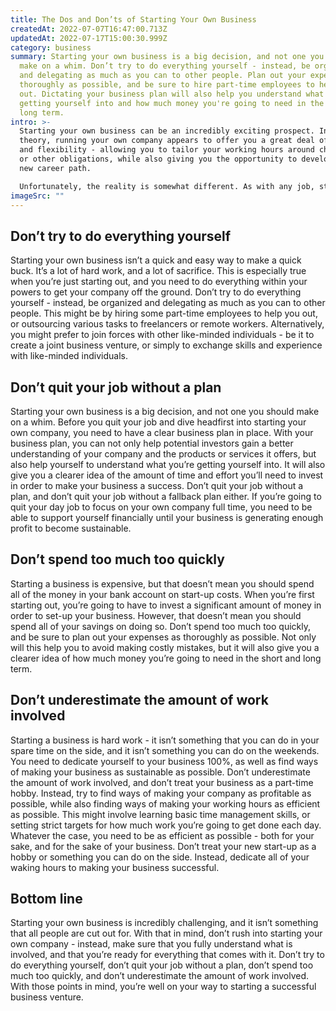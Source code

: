 ```yaml
---
title: The Dos and Don’ts of Starting Your Own Business
createdAt: 2022-07-07T16:47:00.713Z
updatedAt: 2022-07-17T15:00:30.999Z
category: business
summary: Starting your own business is a big decision, and not one you should
  make on a whim. Don’t try to do everything yourself - instead, be organized
  and delegating as much as you can to other people. Plan out your expenses as
  thoroughly as possible, and be sure to hire part-time employees to help you
  out. Dictating your business plan will also help you understand what you're
  getting yourself into and how much money you're going to need in the short and
  long term.
intro: >-
  Starting your own business can be an incredibly exciting prospect. In
  theory, running your own company appears to offer you a great deal of freedom
  and flexibility - allowing you to tailor your working hours around childcare
  or other obligations, while also giving you the opportunity to develop a brand
  new career path.

  Unfortunately, the reality is somewhat different. As with any job, starting your own business involves a significant amount of hard work and dedication. It isn’t easy, and many prospective entrepreneurs give up before they even begin. However, with the right guidance and support network in place, it also doesn’t need to be as difficult as most people imagine. To that end, if you’re currently exploring the idea of starting your own business - either as a sole proprietor or as part of an organisation - we have some handy advice on what not to do:
imageSrc: ""
---
```


## Don’t try to do everything yourself

Starting your own business isn’t a quick and easy way to make a quick buck. It’s a lot of hard work, and a lot of sacrifice. This is especially true when you’re just starting out, and you need to do everything within your powers to get your company off the ground.
Don’t try to do everything yourself - instead, be organized and delegating as much as you can to other people. This might be by hiring some part-time employees to help you out, or outsourcing various tasks to freelancers or remote workers. Alternatively, you might prefer to join forces with other like-minded individuals - be it to create a joint business venture, or simply to exchange skills and experience with like-minded individuals.

## Don’t quit your job without a plan

Starting your own business is a big decision, and not one you should make on a whim. Before you quit your job and dive headfirst into starting your own company, you need to have a clear business plan in place.
With your business plan, you can not only help potential investors gain a better understanding of your company and the products or services it offers, but also help yourself to understand what you’re getting yourself into. It will also give you a clearer idea of the amount of time and effort you’ll need to invest in order to make your business a success.
Don’t quit your job without a plan, and don’t quit your job without a fallback plan either. If you’re going to quit your day job to focus on your own company full time, you need to be able to support yourself financially until your business is generating enough profit to become sustainable.

## Don’t spend too much too quickly

Starting a business is expensive, but that doesn’t mean you should spend all of the money in your bank account on start-up costs. When you’re first starting out, you’re going to have to invest a significant amount of money in order to set-up your business. However, that doesn’t mean you should spend all of your savings on doing so.
Don’t spend too much too quickly, and be sure to plan out your expenses as thoroughly as possible. Not only will this help you to avoid making costly mistakes, but it will also give you a clearer idea of how much money you’re going to need in the short and long term.

## Don’t underestimate the amount of work involved

Starting a business is hard work - it isn’t something that you can do in your spare time on the side, and it isn’t something you can do on the weekends. You need to dedicate yourself to your business 100%, as well as find ways of making your business as sustainable as possible.
Don’t underestimate the amount of work involved, and don’t treat your business as a part-time hobby. Instead, try to find ways of making your company as profitable as possible, while also finding ways of making your working hours as efficient as possible. This might involve learning basic time management skills, or setting strict targets for how much work you’re going to get done each day. Whatever the case, you need to be as efficient as possible - both for your sake, and for the sake of your business.
Don’t treat your new start-up as a hobby or something you can do on the side. Instead, dedicate all of your waking hours to making your business successful.

## Bottom line

Starting your own business is incredibly challenging, and it isn’t something that all people are cut out for. With that in mind, don’t rush into starting your own company - instead, make sure that you fully understand what is involved, and that you’re ready for everything that comes with it.
Don’t try to do everything yourself, don’t quit your job without a plan, don’t spend too much too quickly, and don’t underestimate the amount of work involved. With those points in mind, you’re well on your way to starting a successful business venture.
